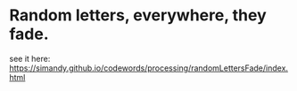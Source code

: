 # Random letters, everywhere, they fade.
see it here: https://simandy.github.io/codewords/processing/randomLettersFade/index.html
